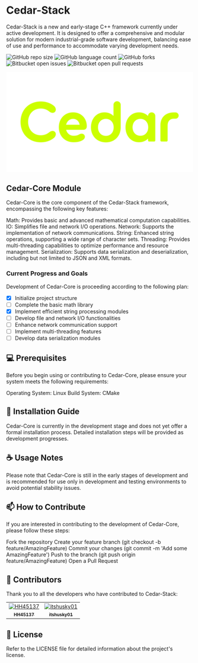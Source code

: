 # Cedar-Stack

Cedar-Stack is a new and early-stage C++ framework currently under active development. It is designed to offer a comprehensive and modular solution for modern industrial-grade software development, balancing ease of use and performance to accommodate varying development needs.

![GitHub repo size](https://img.shields.io/github/repo-size/CedarStack/Cedar-Core?style=for-the-badge)
![GitHub language count](https://img.shields.io/github/languages/count/CedarStack/Cedar-Core?style=for-the-badge)
![GitHub forks](https://img.shields.io/github/forks/CedarStack/Cedar-Core?style=for-the-badge)
![Bitbucket open issues](https://img.shields.io/bitbucket/issues/CedarStack/Cedar-Core?style=for-the-badge)
![Bitbucket open pull requests](https://img.shields.io/bitbucket/pr-raw/CedarStack/Cedar-Core?style=for-the-badge)

<img src="logo-image.png" alt="Logo image">

## Cedar-Core Module
Cedar-Core is the core component of the Cedar-Stack framework, encompassing the following key features:

Math: Provides basic and advanced mathematical computation capabilities.
IO: Simplifies file and network I/O operations.
Network: Supports the implementation of network communications.
String: Enhanced string operations, supporting a wide range of character sets.
Threading: Provides multi-threading capabilities to optimize performance and resource management.
Serialization: Supports data serialization and deserialization, including but not limited to JSON and XML formats.

### Current Progress and Goals
Development of Cedar-Core is proceeding according to the following plan:

- [X] Initialize project structure
- [ ] Complete the basic math library
- [x] Implement efficient string processing modules
- [ ] Develop file and network I/O functionalities
- [ ] Enhance network communication support
- [ ] Implement multi-threading features
- [ ] Develop data serialization modules

## 💻 Prerequisites
Before you begin using or contributing to Cedar-Core, please ensure your system meets the following requirements:

Operating System: Linux
Build System: CMake

## 🚀 Installation Guide
Cedar-Core is currently in the development stage and does not yet offer a formal installation process. Detailed installation steps will be provided as development progresses.

## ☕ Usage Notes
Please note that Cedar-Core is still in the early stages of development and is recommended for use only in development and testing environments to avoid potential stability issues.

## 📫 How to Contribute
If you are interested in contributing to the development of Cedar-Core, please follow these steps:

Fork the repository
Create your feature branch (git checkout -b feature/AmazingFeature)
Commit your changes (git commit -m 'Add some AmazingFeature')
Push to the branch (git push origin feature/AmazingFeature)
Open a Pull Request

## 🤝 Contributors
Thank you to all the developers who have contributed to Cedar-Stack:

<table>
  <tr>
    <td align="center">
      <a href="#" title="Profile link">
        <img src="https://avatars.githubusercontent.com/u/52552476?v=4" width="100px;" alt="HH45137"/><br>
        <sub>
          <b>HH45137</b>
        </sub>
      </a>
    </td>
    <td align="center">
      <a href="#" title="Profile link">
        <img src="https://avatars.githubusercontent.com/u/79142465?v=4" width="100px;" alt="itshusky01"/><br>
        <sub>
          <b>itshusky01</b>
        </sub>
      </a>
    </td>
  </tr>
</table>

## 📝 License
Refer to the LICENSE file for detailed information about the project's license.
